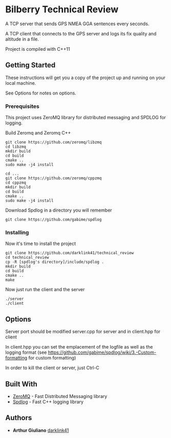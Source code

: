 # Bilberry Technical Review 

A TCP server that sends GPS NMEA GGA sentences every seconds.

A TCP client that connects to the GPS server and logs its fix quality and altitude in a file.

Project is compiled with C++11


## Getting Started

These instructions will get you a copy of the project up and running on your local machine.

See Options for notes on options.

### Prerequisites

This project uses ZeroMQ library for distributed messaging and SPDLOG for logging.

Build Zeromq and Zeromq C++
```
git clone https://github.com/zeromq/libzmq
cd libzmq
mkdir build
cd build
cmake ..
sudo make -j4 install

cd ...
git clone https://github.com/zeromq/cppzmq
cd cppzmq
mkdir build
cd build
cmake ..
sudo make -j4 install
```

Download Spdlog in a directory you will remember
```
git clone https://github.com/gabime/spdlog
```

### Installing

Now it's time to install the project
```
git clone https://github.com/darklink41/technical_review
cd technical_review
cp -R [spdlog's directory]/include/spdlog .
mkdir build
cd build
cmake ..
make
```

Now just run the client and the server
```
./server
./client
```


## Options 

Server port should be modified server.cpp for server and in client.hpp for client

In client.hpp you can set the emplacement of the logfile as well as the logging format (see https://github.com/gabime/spdlog/wiki/3.-Custom-formatting for custom formatting)

In order to kill the client or server, just Ctrl-C


## Built With

* [ZeroMQ](http://zeromq.org/) - Fast Distributed Messaging library
* [Spdlog](https://github.com/gabime/spdlog) - Fast C++ logging library


## Authors

* **Arthur Giuliano** [darklink41](https://github.com/darklink41)

